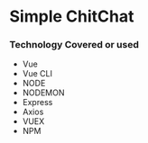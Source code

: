 # Simple ChitChat


### Technology Covered or used
* Vue
* Vue CLI
* NODE
* NODEMON
* Express
* Axios
* VUEX
* NPM
